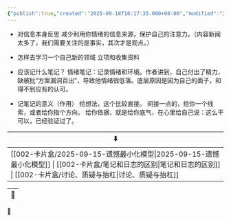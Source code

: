 ```yaml
---
{"publish":true,"created":"2025-09-18T16:17:35.000+08:00","modified":"2025-09-18T16:17:35.000+08:00","cssclasses":""}
---
```



- 对信息本身反思
减少利用你情绪的信息来源，保护自己的注意力。（内容新闻太多了，我们需要关注的是事实，其次才是观点。）

- 怎样去学习一个自己新的领域
立项和收集资料

- 应该记什么笔记？
情绪笔记：记录情绪和环境。作者讲到，自己付出了精力，缺被批“方案漏洞百出”，导致他情绪很低落。底层原因是因为自己的面子，和得不到应有的认可。

- 记笔记的意义（作用）
给想法，这个比较直接。
间接一点的，给你一个线索，或者给你指个方向。
给你依据，就是给你底气，在心里给自己说：这么干可以，已经验证过了。

| ⬇️                                                                                                                              |
| ------------------------------------------------------------------------------------------------------------------------------- |
| [[002-卡片盒/2025-09-15-遗憾最小化模型\|2025-09-15-遗憾最小化模型]] \| [[002-卡片盒/笔记和日志的区别\|笔记和日志的区别]] \| [[002-卡片盒/讨论、质疑与抬杠\|讨论、质疑与抬杠]] |


| 🔗 |
| -- |


🌴